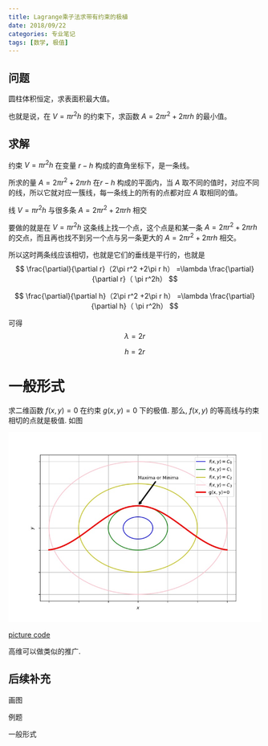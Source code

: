 ```yaml
---
title: Lagrange乘子法求带有约束的极植
date: 2018/09/22
categories: 专业笔记
tags: [数学, 极值]
---
```


<!-- toc -->

<!-- more -->

## 问题

圆柱体积恒定，求表面积最大值。

也就是说，在 $V = \pi r^2h$ 的约束下，求函数 $A = 2\pi r^2 + 2\pi rh$ 的最小值。

## 求解

约束 $V = \pi r^2h$ 在变量 $r-h$ 构成的直角坐标下，是一条线。

所求的量  $A = 2\pi r^2 + 2\pi rh$ 在$r-h$ 构成的平面内，当 $A$ 取不同的值时，对应不同的线，所以它就对应一簇线，每一条线上的所有的点都对应 $A$ 取相同的值。

线 $V = \pi r^2h$ 与很多条 $A = 2\pi r^2 + 2\pi rh$ 相交

要做的就是在 $V = \pi r^2h$ 这条线上找一个点，这个点是和某一条 $A = 2\pi r^2 + 2\pi rh$ 的交点，而且再也找不到另一个点与另一条更大的  $A = 2\pi r^2 + 2\pi rh$ 相交。

所以这时两条线应该相切，也就是它们的垂线是平行的，也就是
$$
\frac{\partial}{\partial r}（2\pi r^2 +2\pi r h） =\lambda \frac{\partial}{\partial r}（ \pi r^2h）
$$

$$
\frac{\partial}{\partial h}（2\pi r^2 +2\pi r h） =\lambda \frac{\partial}{\partial h}（ \pi r^2h）
$$

可得
$$
\lambda = 2r 
$$

$$
h =2r
$$

# 一般形式

求二维函数 $f(x,y)=0$ 在约束 $g(x,y)=0$ 下的极值. 那么, $f(x,y)$ 的等高线与约束相切的点就是极值. 如图

![fig](./2018-09-22-physics-Lagrange乘子法求带有约束的极植/fig.jpg)

 [picture code](./2018-09-22-physics-Lagrange乘子法求带有约束的极植/fig.py) 



高维可以做类似的推广.

## 后续补充

画图

例题

一般形式

